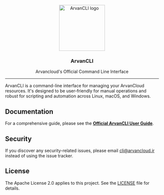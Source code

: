 <p align="center">
  <img alt="ArvanCLI logo" src="assets/arvan-logo.jpg" height="150" />
  <h3 align="center">ArvanCLI</h3>
  <p align="center">Arvancloud's Official Command Line Interface</p>
</p>


---

ArvanCLI is a command-line interface for managing your ArvanCloud resources. It's designed to be user-friendly for manual operations and robust for scripting and automation across Linux, macOS, and Windows.

## Documentation

For a comprehensive guide, please see the **[Official ArvanCLI User Guide](https://docs.arvancloud.ir/en/developer-tools/cli)**.


## Security

If you discover any security-related issues, please email cli@arvancloud.ir instead of using the issue tracker.

## License

The Apache License 2.0 applies to this project. See the [LICENSE](LICENSE) file for details.